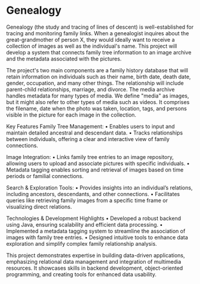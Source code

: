# Genealogy

Genealogy (the study and tracing of lines of descent) is well-established for tracing and monitoring family links.  When a genealogist inquires about the great-grandmother of person X, they would ideally want to receive a collection of images as well as the individual's name. This project will develop a system that connects family tree information to an image archive and the metadata associated with the pictures.

The project's two main components are a family history database that will retain information on individuals such as their name, birth date, death date, gender, occupation, and many other things. The relationship will include parent-child relationships, marriage, and divorce. The media archive handles metadata for many types of media. We define "media" as images, but it might also refer to other types of media such as videos. It comprises the filename, date when the photo was taken, location, tags, and persons visible in the picture for each image in the collection.

Key Features
Family Tree Management:
• Enables users to input and maintain detailed ancestral and descendant data.
• Tracks relationships between individuals, offering a clear and interactive view of family connections.

Image Integration:
• Links family tree entries to an image repository, allowing users to upload and associate pictures with specific individuals.
• Metadata tagging enables sorting and retrieval of images based on time periods or familial connections.

Search & Exploration Tools:
• Provides insights into an individual’s relations, including ancestors, descendants, and other connections.
• Facilitates queries like retrieving family images from a specific time frame or visualizing direct relations.

Technologies & Development Highlights
• Developed a robust backend using Java, ensuring scalability and efficient data processing.
• Implemented a metadata tagging system to streamline the association of images with family tree entries.
• Designed intuitive tools to enhance data exploration and simplify complex family relationship analysis.

This project demonstrates expertise in building data-driven applications, emphasizing relational data management and integration of multimedia resources. It showcases skills in backend development, object-oriented programming, and creating tools for enhanced data usability.
